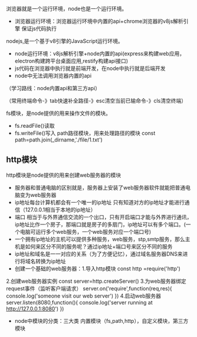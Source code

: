  浏览器就是一个运行环境，node也是一个运行环境。
 * 浏览器运行环境：浏览器运行环境中内置的api+chrome浏览器的v8js解析引擎 保证js代码执行

nodejs,是一个基于v8引擎的JavaScript运行环境。
* node运行环境：v8js解析引擎+node内置的api(express来构建web应用，electron构建跨平台桌面应用,restify构建api接口)
* js代码在浏览器中执行就是前端开发，在node中执行就是后端开发
* node中无法调用浏览器内置的api

（学习路线：node内置api和第三方api）

（常用终端命令-》tab快速补全路径-》esc清空当前已输命令-》cls清空终端）

fs模块，是node提供的用来操作文件的模块。
* fs.readFile()读取 
* fs.writeFile()写入
path路径模块，用来处理路径的模块
const  path=path.join(_dirname,'./file/1.txt')
<!-- dirname为当前文件目录 -->
## http模块
http模块是node提供的用来创建web服务器的模块
* 服务器和普通电脑的区别就是，服务器上安装了web服务器软件就能把普通电脑变为web服务器
* ip地址每台计算机都会有一个唯一的ip地址 只有知道对方的ip地址才能进行通信（127.0.0.1相当于本地的ip地址）
* 端口 相当于与外界通信交流的一个出口，只有开启端口才能与外界进行通讯，ip地址比作一个房子，那端口就是房子的多扇门，ip地址可以有多个端口。(一个电脑可运行多个web服务，一个web服务对应一个端口号)
* 一个拥有ip地址的主机可以提供多种服务，web服务，stp,smtp服务，那么主机是如何来区分不同的服务呢？通过ip地址+端口号来区分不同的服务
* ip地址和域名是一一对应的关系（为了方便记忆），通过域名服务器DNS来进行将域名转换为ip地址
* 创建一个基础的web服务器：1.导入http模块
const http =require('http')

2.创建web服务器实例
const server=http.createServer()
3.为web服务器绑定request事件（监听客户端请求）
server.on('require',function(req,res){
    console.log('someone visit our web server')
})
4.启动web服务器
server.listen(8080,function(){
    console.log('server running at http://127.0.0.1:8080')
})
* node中模块的分类：三大类
内置模块（fs,path,http），自定义模块，第三方模块
